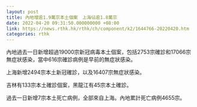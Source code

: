 ```yaml
---
layout: post
title: 內地增逾1.9萬宗本土個案　上海佔逾1.8萬宗
date: 2022-04-20 09:31:50.000000000 +08:00
link: https://news.rthk.hk/rthk/ch/component/k2/1644766-20220420.htm
categories: rthk
---
```


內地過去一日新增超過19000宗新冠病毒本土個案，包括2753宗確診和17066宗無症狀感染，當中616宗確診病例是早前的無症狀感染。

上海新增2494宗本土新冠確診，以及16407宗無症狀感染。

吉林有133宗本土確診個案，黑龍江有45宗本土確診。

過去一日新增7宗本土死亡病例，全部來自上海。內地累計死亡病例4655宗。
